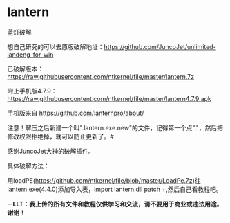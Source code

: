 # lantern
蓝灯破解

想自己研究的可以去原版破解地址：https://github.com/JuncoJet/unlimited-landeng-for-win

已破解版本：https://raw.githubusercontent.com/ntkernel/file/master/lantern.7z

附上手机版4.7.9：https://raw.githubusercontent.com/ntkernel/file/master/lantern4.7.9.apk

手机版来自 https://github.com/lanternpro/about/

注意！解压之后新建一个叫".lantern.exe.new"的文件，记得第一个点"."，然后把修改权限拒绝掉，就可以防止更新了。#

感谢JuncoJet大神的破解插件。

具体破解方法：

用loadPE(https://github.com/ntkernel/file/blob/master/LoadPe.7z)往lantern.exe(4.4.0)添加导入表，import lantern.dll patch +,然后自己看教程吧。

**--LLT：我上传的所有文件和教程仅供学习和交流，请不要用于商业或违法用途。谢谢！**
